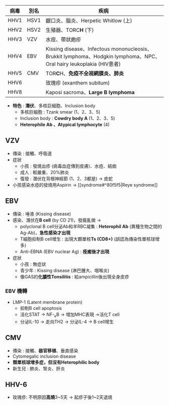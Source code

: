 | 病毒 | 別名 | 疾病                                                            |
|------|------|-----------------------------------------------------------------|
| HHV1 | HSV1 | 齦口炎、腦炎、Herpetic Whitlow (上)                               |
| HHV2 | HSV2 | 生殖器、TORC**H** (下)                                                 |
| HHV3 | VZV  | 水痘、帶狀皰疹                                                  |
| HHV4 | EBV  | Kissing disease、Infectous mononucleosis、Brukkit lymphoma、Hodgkin lymphoma、NPC、Oral hairy leukoplakia (HIV患者)|
| HHV5 | CMV  | TOR**C**H、**免疫不全視網膜炎、肺炎**                                         |
| HHV6 |      | 玫瑰疹 (exanthem subitum)                                               |
| HHV8 |      | Kaposi sacroma、**Large B lymphoma**             |
- **特色** : **潛伏**、多核巨細胞、Inclusion body
	- 多核巨細胞 : Tzank smear (1、2、3、5)
	- Inclusion body : **Cowdry body A** (1、2、3、5)
	- **Heterophile Ab 、Atypical lymphocyte** (4)
## VZV
- 傳染 : 接觸、呼吸道
- 症狀
	- 小孩 : 發燒出疹 (病毒血症傳到皮膚)、水痘、結痂
	- 成人 : 較嚴重、20%肺炎
	- 復發 : 潛伏在背根神經節 (1、2、3都是) -> 皮蛇
- 小孩感染水痘的發燒用Aspirin -> [[syndrome#^80f5f5|Reye syndrome]]
## EBV
- 傳染 : 唾液 (Kissing disease)
- 感染、潛伏在**B cell** (by CD 21)，發瘋亂做 ->
	- polyclonal B cell分泌Ab和羊RBC凝集 : **Heterophil Ab** (異種生物之間的Ag-Ab)，**急性感染才出現**
	- T細胞抑制B cell增生 : 出現大顆單核**Ts (CD8+)** (誤認為傳染性單核球增多)
	- Anti-EBNA (EBV nuclear Ag) : **痊癒後才出現**
- 症狀
	- 小孩 : 無症狀
	- 青少年 : Kissing disease (淋巴腫大、咽喉炎)
	- 像GAS的**化膿性Tonsilitis** : 給ampicillin後出現全身皮疹
### EBV 機轉
- LMP-1 (Latent membrane protein)
	- 抑制B cell apoptosis
	- 活化STAT -> NF-$_\kappa$B -> 增加MHC表現 ->活化T cell
	- 分泌IL-10 -> 走向TH2 -> 分泌IL-4 -> B cell增生
## CMV
- 傳染 : 接觸、**器官移植**、垂直感染
- Cytomegalic inclusion disease
- **類單核球增多症，但沒有Heterophilic body**
- 新生兒 : 肺炎、腎炎、肝炎
## HHV-6
- 玫瑰疹: 不明原因**高燒**3~5天 -> 起疹子後1~2天退燒